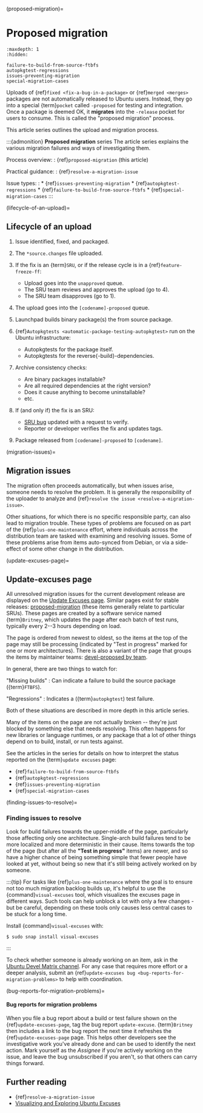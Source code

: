 (proposed-migration)=
# Proposed migration

```{toctree}
:maxdepth: 1
:hidden:

failure-to-build-from-source-ftbfs
autopkgtest-regressions
issues-preventing-migration
special-migration-cases
```

Uploads of {ref}`fixed <fix-a-bug-in-a-package>` or {ref}`merged <merges>` packages are not automatically released to Ubuntu users. Instead, they go into a special {term}`pocket` called `-proposed` for testing and integration. Once a package is deemed OK, it **migrates** into the `-release` pocket for users to consume. This is called the "proposed migration" process.

This article series outlines the upload and migration process.

:::{admonition} **Proposed migration** series
The article series explains the various migration failures and ways of investigating them.

Process overview:
: {ref}`proposed-migration` (this article)

Practical guidance:
: {ref}`resolve-a-migration-issue`

Issue types:
:   * {ref}`issues-preventing-migration`
    * {ref}`autopkgtest-regressions`
    * {ref}`failure-to-build-from-source-ftbfs`
    * {ref}`special-migration-cases`
:::


(lifecycle-of-an-upload)=
## Lifecycle of an upload

1. Issue identified, fixed, and packaged.

1. The `*source.changes` file uploaded.

1. If the fix is an {term}`SRU`, or if the release cycle is in a {ref}`feature-freeze-ff`:

   * Upload goes into the `unapproved` queue.
   * The SRU team reviews and approves the upload (go to 4).
   * The SRU team disapproves (go to 1).

1. The upload goes into the `[codename]-proposed` queue.

1. Launchpad builds binary package(s) the from source package.

1. {ref}`Autopkgtests <automatic-package-testing-autopkgtest>` run on the Ubuntu infrastructure:

   * Autopkgtests for the package itself.
   * Autopkgtests for the reverse{-build}-dependencies.

1. Archive consistency checks:

   * Are binary packages installable?
   * Are all required dependencies at the right version?
   * Does it cause anything to become uninstallable?
   * etc.

1. If (and only if) the fix is an SRU:

   * [SRU bug](https://documentation.ubuntu.com/sru/en/latest/howto/common-issues/) updated with a request to verify.
   * Reporter or developer verifies the fix and updates tags.

1. Package released from `[codename]-proposed` to `[codename]`.


(migration-issues)=
## Migration issues

The migration often proceeds automatically, but when issues arise, someone needs to resolve the problem. It is generally the responsibility of the uploader to analyze and {ref}`resolve the issue <resolve-a-migration-issue>`.

Other situations, for which there is no specific responsible party, can also lead to migration trouble. These types of problems are focused on as part of the {ref}`plus-one-maintenance` effort, where individuals across the distribution team are tasked with examining and resolving issues. Some of these problems arise from items auto-synced from Debian, or via a side-effect of some other change in the distribution.


(update-excuses-page)=
## Update-excuses page

All unresolved migration issues for the current development release are displayed on the [Update Excuses page](https://ubuntu-archive-team.ubuntu.com/proposed-migration/update_excuses.html). Similar pages exist for stable releases: [proposed-migration](https://ubuntu-archive-team.ubuntu.com/proposed-migration/) (these items generally relate to particular SRUs). These pages are created by a software service named {term}`Britney`, which updates the page after each batch of test runs, typically every 2--3 hours depending on load.

The page is ordered from newest to oldest, so the items at the top of the page may still be processing (indicated by "Test in progress" marked for one or more architectures). There is also a variant of the page that groups the items by maintainer teams: [devel-proposed by team](https://ubuntu-archive-team.ubuntu.com/proposed-migration/update_excuses_by_team.html).

In general, there are two things to watch for:

"Missing builds"
: Can indicate a failure to build the source package ({term}`FTBFS`).

"Regressions"
: Indicates a ({term}`autopkgtest`) test failure.

Both of these situations are described in more depth in this article series.

Many of the items on the page are not actually broken -- they're just blocked by something else that needs resolving. This often happens for new libraries or language runtimes, or any package that a lot of other things depend on to build, install, or run tests against.

See the articles in the series for details on how to interpret the status reported on the {term}`update excuses` page:

* {ref}`failure-to-build-from-source-ftbfs`
* {ref}`autopkgtest-regressions`
* {ref}`issues-preventing-migration`
* {ref}`special-migration-cases`


(finding-issues-to-resolve)=
### Finding issues to resolve

Look for build failures towards the upper-middle of the page, particularly those affecting only one architecture. Single-arch build failures tend to be more localized and more deterministic in their cause. Items towards the top of the page (but after all the **"Test in progress"** items) are newer, and so have a higher chance of being something simple that fewer people have looked at yet, without being so new that it's still being actively worked on by someone.

:::{tip}
For tasks like {ref}`plus-one-maintenance` where the goal is to ensure not too much migration backlog builds up, it's helpful to use the {command}`visual-excuses` tool, which visualizes the excuses page in different ways. Such tools can help unblock a lot with only a few changes - but be careful, depending on these tools only causes less central cases to be stuck for a long time.

Install {command}`visual-excuses` with:

```none
$ sudo snap install visual-excuses
```
:::

To check whether someone is already working on an item, ask in the [Ubuntu Devel Matrix channel](https://matrix.to/#/#devel:ubuntu.com). For any case that requires more effort or a deeper analysis, submit an {ref}`update-excuses bug <bug-reports-for-migration-problems>` to help with coordination.


(bug-reports-for-migration-problems)=
#### Bug reports for migration problems

When you file a bug report about a build or test failure shown on the {ref}`update-excuses-page`, tag the bug report `update-excuse`. {term}`Britney` then includes a link to the bug report the next time it refreshes the {ref}`update-excuses-page` page. This helps other developers see the investigative work you've already done and can be used to identify the next action. Mark yourself as the *Assignee* if you're actively working on the issue, and leave the bug unsubscribed if you aren't, so that others can carry things forward.


## Further reading

* {ref}`resolve-a-migration-issue`
* [Visualizing and Exploring Ubuntu Excuses](https://discourse.ubuntu.com/t/visualizing-and-exploring-ubuntu-excuses/59824)
